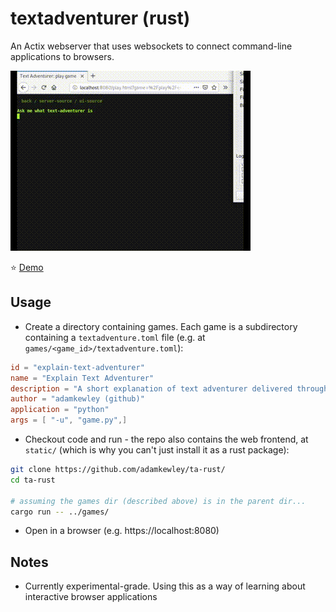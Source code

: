 # textadventurer (rust)

An Actix webserver that uses websockets to connect command-line
applications to browsers.

![ui video demo](docs/ta.gif)

⭐️ [Demo](https://adamkewley.com/textadventurer/index.html)


## Usage

- Create a directory containing games. Each game is a subdirectory
  containing a `textadventure.toml` file (e.g. at
  `games/<game_id>/textadventure.toml`):

```toml
id = "explain-text-adventurer"
name = "Explain Text Adventurer"
description = "A short explanation of text adventurer delivered through the medium of text adventurer."
author = "adamkewley (github)"
application = "python"
args = [ "-u", "game.py",]
```

- Checkout code and run - the repo also contains the web frontend, at
  `static/` (which is why you can't just install it as a rust package):

```bash
git clone https://github.com/adamkewley/ta-rust/
cd ta-rust

# assuming the games dir (described above) is in the parent dir...
cargo run -- ../games/
```

- Open in a browser (e.g. https://localhost:8080)


## Notes

- Currently experimental-grade. Using this as a way of learning about
  interactive browser applications
